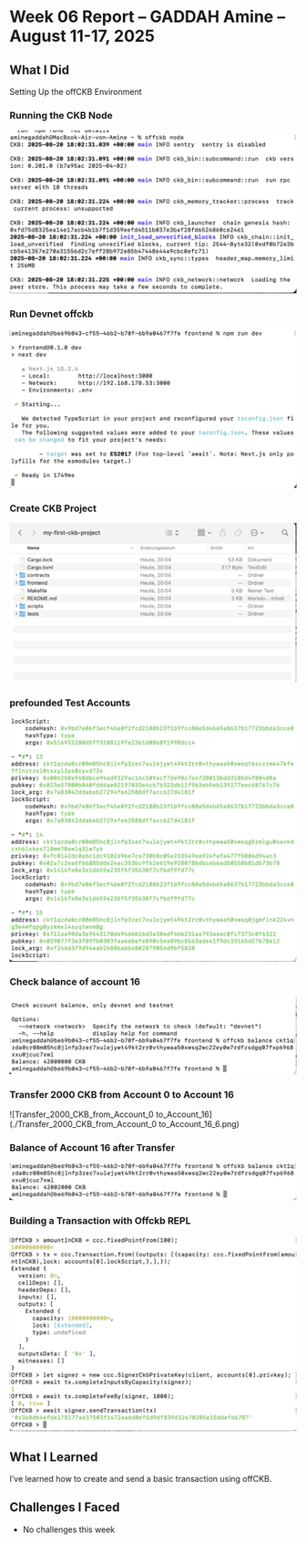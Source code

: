 # Week 06 Report – GADDAH Amine –August 11-17, 2025

## What I Did

Setting Up the offCKB Environment

### Running the CKB Node
![CKB Node Screenshot](./OffCKB_Node_1.png)

### Run Devnet offckb  
![Run DEV](./Run_DEV_2.png)

### Create CKB Project
![Create CKB Project](./Create_CKB_Project_3.png)

### prefounded Test Accounts
![Test_Accounts](./Test_Accounts_4.png)

### Check balance of account 16
![Check_Balance_Account_16](./Check_Balance_Account_16_5.png)

### Transfer 2000 CKB from Account 0 to Account 16
![Transfer_2000_CKB_from_Account_0 to_Account_16](./Transfer_2000_CKB_from_Account_0 to_Account_16_6.png)

### Balance of Account 16 after Transfer
![Balance of Account 16 after Transfer](./Balance_of_Account_16_after_Transfer_7.png)

### Building a Transaction with Offckb REPL
![Building a Transaction with Offckb REPL](./Building_a_Transaction_with_Offckb_REPL_8.png)

## What I Learned

I’ve learned how to create and send a basic transaction using offCKB.

## Challenges I Faced

- No challenges this week
